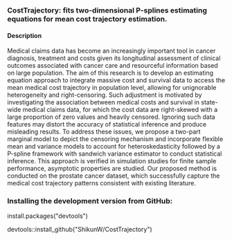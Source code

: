 ### CostTrajectory: fits two-dimensional P-splines estimating equations for mean cost trajectory estimation.

#### Description

Medical claims data has become an increasingly important tool in cancer diagnosis, treatment and costs given its longitudinal assessment of clinical outcomes associated with cancer care and resourceful information based on large population.
The aim of this research is to develop an estimating equation approach to integrate massive cost and survival data to access the mean medical cost trajectory in population level, allowing for unignorable heterogeneity and right-censoring. 
Such adjustment is motivated by investigating the association between medical costs and survival in state-wide medical claims data, for which the cost data are right-skewed with a large proportion of zero values and heavily censored. 
Ignoring such data features may distort the accuracy of statistical inference and produce misleading results. To address these issues, we propose a two-part marginal model to depict the censoring mechanism and incorporate flexible mean and variance models to account for heteroskedasticity followed by a P-spline framework with sandwich variance estimator to conduct statistical inference. 
This approach is verified in simulation studies for finite sample performance, asymptotic properties are studied. Our proposed method is conducted on the prostate cancer dataset, which successfully capture the medical cost trajectory patterns consistent with existing literature.

### Installing the development version from GitHub:

install.packages("devtools")

devtools::install_github("ShikunW/CostTrajectory")
